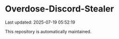 # Overdose-Discord-Stealer

Last updated: 2025-07-19 05:52:19

This repository is automatically maintained.
